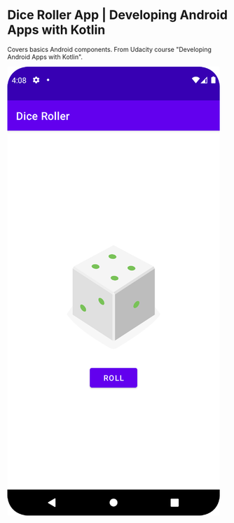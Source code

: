 # Dice Roller App | Developing Android Apps with Kotlin
Covers basics Android components. From Udacity course "Developing Android Apps with Kotlin".

![diceRollerScreenshot](https://github.com/AstroAnasTariq/diceRoller/blob/main/Screenshots/Screenshot_0.png)
